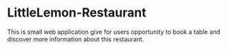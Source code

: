 # LittleLemon-Restaurant
This is small web application give for users opportunity to book a table and discover more information about this restaurant.
